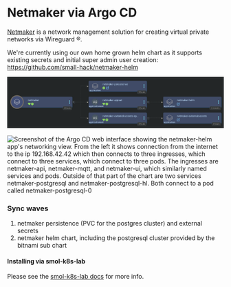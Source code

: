 # Netmaker via Argo CD

[Netmaker](https://github.com/gravitl/netmaker) is a network management solution for creating virtual private networks via Wireguard ®️.

We're currently using our own home grown helm chart as it supports existing secrets and initial super admin user creation:
https://github.com/small-hack/netmaker-helm

![Screenshot of the Argo CD web interface showing the netmaker app of apps. The netmaker app shows three children: netmaker-persistence application in healthy state, netmaker-appset with a child of netmaker-helm app both in healthy state, and the netmaker external secrets appset with a child app of netmaker-externalsecrets also both in a healthy state](./netmaker.png)

![Screenshot of the Argo CD web interface showing the netmaker-helm app's networking view. From the left it shows connection from the internet to the ip 192.168.42.42 which then connects to three ingresses, which connect to three services, which connect to three pods. The ingresses are netmaker-api, netmaker-mqtt, and netmaker-ui, which similarly named services and pods. Outside of that part of the chart are two services netmaker-postgresql and netmaker-postgresql-hl. Both connect to a pod called netmaker-postgresql-0](./netmaker-network.png)

### Sync waves

1. netmaker persistence (PVC for the postgres cluster) and external secrets
2. netmaker helm chart, including the postgresql cluster provided by the bitnami sub chart


#### Installing via smol-k8s-lab

Please see the [smol-k8s-lab docs](https://small-hack.github.io/smol-k8s-lab/k8s_apps/netmaker) for more info.
